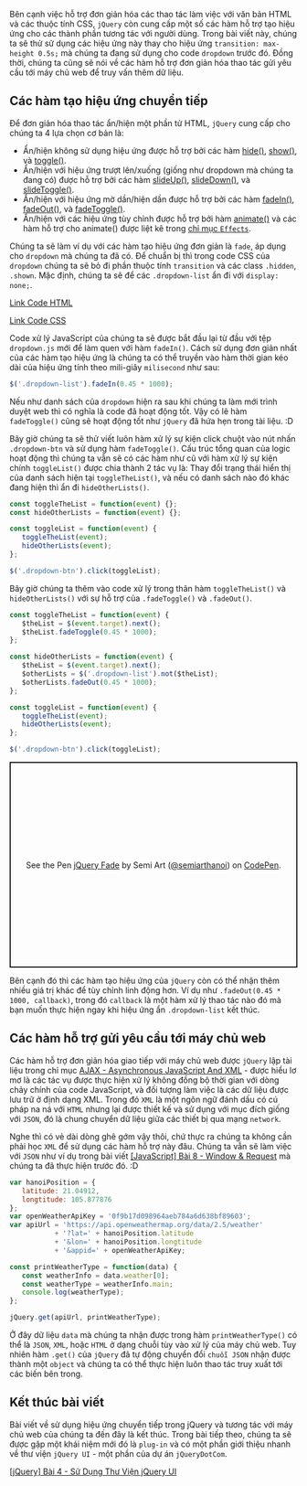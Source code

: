 Bên cạnh việc hỗ trợ đơn giản hóa các thao tác làm việc với văn bản HTML và các thuộc tính CSS, `jQuery` còn cung cấp một số các hàm hỗ trợ tạo hiệu ứng cho các thành phần tương tác với người dùng. Trong bài viết này, chúng ta sẽ thử sử dụng các hiệu ứng này thay cho hiệu ứng `transition: max-height 0.5s;` mà chúng ta đang sử dụng cho code `dropdown` trước đó. Đồng thời, chúng ta cũng sẽ nói về các hàm hỗ trợ đơn giản hóa thao tác gửi yêu cầu tới máy chủ web để truy vấn thêm dữ liệu.

## Các hàm tạo hiệu ứng chuyển tiếp

Để đơn giản hóa thao tác ẩn/hiện một phần tử HTML, `jQuery` cung cấp cho chúng ta 4 lựa chọn cơ bản là:

- Ẩn/hiện không sử dụng hiệu ứng được hỗ trợ bởi các hàm [hide()](https://api.jquery.com/hide/), [show()](https://api.jquery.com/show/), và [toggle()](https://api.jquery.com/toggle/).
- Ẩn/hiện với hiệu ứng trượt lên/xuống (giống như dropdown mà chúng ta đang có) được hỗ trợ bởi các hàm [slideUp()](https://api.jquery.com/slideUp/), [slideDown()](https://api.jquery.com/slideDown/), và [slideToggle()](https://api.jquery.com/slideToggle/).
- Ẩn/hiện với hiệu ứng mờ dần/hiện dần được hỗ trợ bởi các hàm [fadeIn()](https://api.jquery.com/fadeIn/), [fadeOut()](https://api.jquery.com/fadeOut/), và [fadeToggle()](https://api.jquery.com/fadeToggle/).
- Ẩn/hiện với các hiệu ứng tùy chỉnh được hỗ trợ bởi hàm [animate()](https://api.jquery.com/animate/) và các hàm hỗ trợ cho animate() được liệt kê trong [chỉ mục `Effects`](https://api.jquery.com/category/effects/).

Chúng ta sẽ làm ví dụ với các hàm tạo hiệu ứng đơn giản là `fade`, áp dụng cho `dropdown` mà chúng ta đã có. Để chuẩn bị thì trong code CSS của `dropdown` chúng ta sẽ bỏ đi phần thuộc tính `transition` và các class `.hidden`, `.shown`. Mặc định, chúng ta sẽ để các `.dropdown-list` ẩn đi với `display: none;`.

[Link Code HTML](https://gist.github.com/semiarthanoian/da14eae947e2a796da60ec15af470d3b)

[Link Code CSS](https://gist.github.com/semiarthanoian/4d15c915e5adfd22ae3a32840f5fdad6)

Code xử lý JavaScript của chúng ta sẽ được bắt đầu lại từ đầu với tệp `dropdown.js` mới để làm quen với hàm `fadeIn()`. Cách sử dụng đơn giản nhất của các hàm tạo hiệu ứng là chúng ta có thể truyền vào hàm thời gian kéo dài của hiệu ứng tính theo mili-giây `milisecond` như sau:

```dropdown.js
$('.dropdown-list').fadeIn(0.45 * 1000);
```

Nếu như danh sách của `dropdown` hiện ra sau khi chúng ta làm mới trình duyệt web thì có nghĩa là code đã hoạt động tốt. Vậy có lẽ hàm `fadeToggle()` cũng sẽ hoạt động tốt như `jQuery` đã hứa hẹn trong tài liệu. :D 

Bây giờ chúng ta sẽ thử viết luôn hàm xử lý sự kiện click chuột vào nút nhấn `.dropdown-btn` và sử dụng hàm `fadeToggle()`. Cấu trúc tổng quan của logic hoạt động thì chúng ta vẫn sẽ có các hàm như cũ với hàm xử lý sự kiện chính `toggleList()` được chia thành 2 tác vụ là: Thay đổi trạng thái hiển thị của danh sách hiện tại `toggleTheList()`, và nếu có danh sách nào đó khác đang hiện thì ẩn đi `hideOtherLists()`.

```dropdown.js
const toggleTheList = function(event) {};
const hideOtherLists = function(event) {};

const toggleList = function(event) {
   toggleTheList(event);
   hideOtherLists(event);
};

$('.dropdown-btn').click(toggleList);
```

Bây giờ chúng ta thêm vào code xử lý trong thân hàm `toggleTheList()` và `hideOtherLists()` với sự hỗ trợ của `.fadeToggle()` và `.fadeOut()`.

```dropdown.js
const toggleTheList = function(event) {
   $theList = $(event.target).next();
   $theList.fadeToggle(0.45 * 1000);
};

const hideOtherLists = function(event) {
   $theList = $(event.target).next();
   $otherLists = $('.dropdown-list').not($theList);
   $otherLists.fadeOut(0.45 * 1000);
};

const toggleList = function(event) {
   toggleTheList(event);
   hideOtherLists(event);
};

$('.dropdown-btn').click(toggleList);
```

<p class="codepen" data-height="360" data-default-tab="result" data-slug-hash="LYebzwV" data-user="semiarthanoi" style="height: 360px; box-sizing: border-box; display: flex; align-items: center; justify-content: center; border: 2px solid; margin: 1em 0; padding: 1em;">
  <span>See the Pen <a href="https://codepen.io/semiarthanoi/pen/LYebzwV">
  jQuery Fade</a> by Semi Art (<a href="https://codepen.io/semiarthanoi">@semiarthanoi</a>)
  on <a href="https://codepen.io">CodePen</a>.</span>
</p>
<script async src="https://cpwebassets.codepen.io/assets/embed/ei.js"></script>

Bên cạnh đó thì các hàm tạo hiệu ứng của `jQuery` còn có thể nhận thêm nhiều giá trị khác để tùy chỉnh linh động hơn. Ví dụ như `.fadeOut(0.45 * 1000, callback)`, trong đó `callback` là một hàm xử lý thao tác nào đó mà bạn muốn thực hiện ngay khi hiệu ứng ẩn `.dropdown-list` kết thúc.

## Các hàm hỗ trợ gửi yêu cầu tới máy chủ web

Các hàm hỗ trợ đơn giản hóa giao tiếp với máy chủ web được `jQuery` lập tài liệu trong chỉ mục [AJAX - Asynchronous JavaScript And XML](https://api.jquery.com/category/ajax/) - được hiểu lơ mơ là các tác vụ được thực hiện xử lý không đồng bộ thời gian với dòng chảy chính của code JavaScript, và đối tượng làm việc là các dữ liệu được lưu trữ ở định dạng XML. Trong đó `XML` là một ngôn ngữ đánh dấu có cú pháp na ná với `HTML` nhưng lại được thiết kế và sử dụng với mục đích giống với `JSON`, đó là chung chuyển dữ liệu giữa các thiết bị qua mạng `network`.

Nghe thì có vẻ dài dòng ghê gớm vậy thôi, chứ thực ra chúng ta không cần phải học `XML` để sử dụng các hàm hỗ trợ này đâu. Chúng ta vẫn sẽ làm việc với `JSON` như ví dụ trong bài viết [[JavaScript] Bài 8 - Window & Request](/article/view/0038) mà chúng ta đã thực hiện trước đó. :D

```weather.js
var hanoiPosition = {
   latitude: 21.04912,
   longtitude: 105.877876
};
var openWeatherApiKey = '0f9b17d098964aeb784a6d638bf89603';
var apiUrl = 'https://api.openweathermap.org/data/2.5/weather'
           + '?lat=' + hanoiPosition.latitude
           + '&lon=' + hanoiPosition.longtitude
           + '&appid=' + openWeatherApiKey;

const printWeatherType = function(data) {
   const weatherInfo = data.weather[0];
   const weatherType = weatherInfo.main;
   console.log(weatherType);
};

jQuery.get(apiUrl, printWeatherType);
```

Ở đây dữ liệu `data` mà chúng ta nhận được trong hàm `printWeatherType()` có thể là `JSON`, `XML`, hoặc `HTML` ở dạng chuỗi tùy vào xử lý của máy chủ web. Tuy nhiên hàm `.get()` của `jQuery` đã tự động chuyển đổi `chuỗi JSON` nhận được thành một `object` và chúng ta có thể thực hiện luôn thao tác truy xuất tới các biến bên trong.

## Kết thúc bài viết

Bài viết về sử dụng hiệu ứng chuyển tiếp trong jQuery và tương tác với máy chủ web của chúng ta đến đây là kết thúc. Trong bài tiếp theo, chúng ta sẽ được gặp một khái niệm mới đó là `plug-in` và có một phần giới thiệu nhanh về thư viện `jQuery UI` - một phần của dự án `jQueryDotCom`.

[[jQuery] Bài 4 - Sử Dụng Thư Viện jQuery UI](/article/view/0064/jquery-bài-4---sử-dụng-thư-viện-jquery-ui)